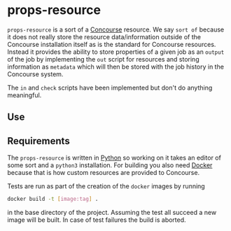 # props-resource

`props-resource` is a sort of a [Concourse](https://concourse-ci.org/) resource. We say `sort of` because it does not really store the resource data/information outside of the Concourse installation itself as is the standard for Concourse resources. Instead it provides the ability to store properties of a given job as an `output` of the job by implementing the `out` script for resources and storing information as `metadata` which will then be stored with the job history in the Concourse system.

The `in` and `check` scripts have been implemented but don't do anything meaningful.

## Use

## Requirements

The `props-resource` is written in [Python](https://www.python.org/) so working on it takes an editor of some sort and a `python3` installation. For building you also need [Docker](https://www.docker.com/) because that is how custom resources are provided to Concourse.

Tests are run as part of the creation of the `docker` images by running
``` bash
docker build -t [image:tag] .
```
in the base directory of the project. Assuming the test all succeed a new image will be built. In case of test failures the build is aborted.
